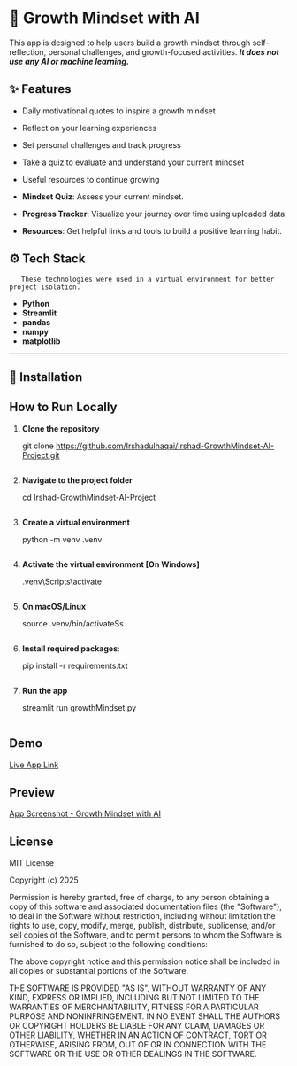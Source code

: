 #  🌱 Growth Mindset with AI

This app is designed to help users build a growth mindset through self-reflection, personal challenges, and growth-focused activities.
***It does not use any AI or machine learning.***



## ✨ Features

- Daily motivational quotes to inspire a growth mindset
- Reflect on your learning experiences
- Set personal challenges and track progress
- Take a quiz to evaluate and understand your current mindset
- Useful resources to continue growing

- **Mindset Quiz**: Assess your current mindset.
- **Progress Tracker**: Visualize your journey over time using uploaded data.
- **Resources**: Get helpful links and tools to build a positive learning habit.


## ⚙️ Tech Stack
       These technologies were used in a virtual environment for better project isolation.
- **Python**
- **Streamlit**
- **pandas**
- **numpy**
- **matplotlib**

---

## 🔧 Installation

## How to Run Locally

1. **Clone the repository**

   git clone https://github.com/Irshadulhaqai/Irshad-GrowthMindset-AI-Project.git
   ```
2. **Navigate to the project folder**

   cd Irshad-GrowthMindset-AI-Project
   ```
3. **Create a virtual environment**
   
   python -m venv .venv
   ```
4. **Activate the virtual environment  [On Windows]**

   .venv\Scripts\activate
   ```
5. **On macOS/Linux**

   source .venv/bin/activateSs
   ```
6. **Install required packages**:
   
   pip install -r requirements.txt
   ```
7. **Run the app**

   streamlit run growthMindset.py
   ```

## Demo

[Live App Link](https://irshad-growthmindset-ai-project-6iugxj9wijhwlrrnbrklmd.streamlit.app)

## Preview

[App Screenshot - Growth Mindset with AI ](/app-screenshot.png)


## License

MIT License

Copyright (c) 2025 

Permission is hereby granted, free of charge, to any person obtaining a copy of this software 
and associated documentation files (the "Software"), to deal in the Software without restriction, 
including without limitation the rights to use, copy, modify, merge, publish, distribute, sublicense, 
and/or sell copies of the Software, and to permit persons to whom the Software is furnished to do so, 
subject to the following conditions:

The above copyright notice and this permission notice shall be included in all copies 
or substantial portions of the Software.

THE SOFTWARE IS PROVIDED "AS IS", WITHOUT WARRANTY OF ANY KIND, EXPRESS OR IMPLIED, 
INCLUDING BUT NOT LIMITED TO THE WARRANTIES OF MERCHANTABILITY, FITNESS FOR A PARTICULAR PURPOSE 
AND NONINFRINGEMENT. IN NO EVENT SHALL THE AUTHORS OR COPYRIGHT HOLDERS BE LIABLE FOR ANY CLAIM, 
DAMAGES OR OTHER LIABILITY, WHETHER IN AN ACTION OF CONTRACT, TORT OR OTHERWISE, ARISING FROM, OUT OF 
OR IN CONNECTION WITH THE SOFTWARE OR THE USE OR OTHER DEALINGS IN THE SOFTWARE.

